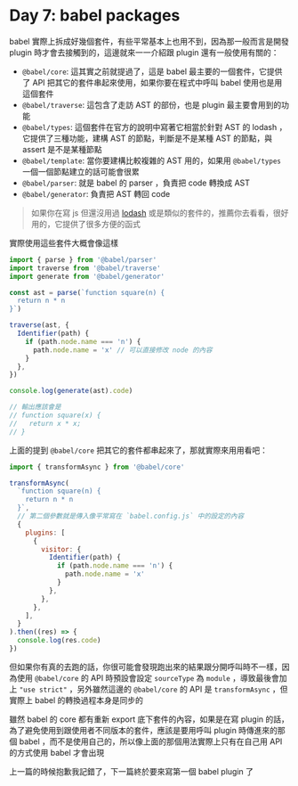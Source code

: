 Day 7: babel packages
=====================

babel 實際上拆成好幾個套件，有些平常基本上也用不到，因為那一般而言是開發 plugin 時才會去接觸到的，這邊就來一一介紹跟 plugin 還有一般使用有關的：

- `@babel/core`: 這其實之前就提過了，這是 babel 最主要的一個套件，它提供了 API 把其它的套件串起來使用，如果你要在程式中呼叫 babel 使用也是用這個套件
- `@babel/traverse`: 這包含了走訪 AST 的部份，也是 plugin 最主要會用到的功能
- `@babel/types`: 這個套件在官方的說明中寫著它相當於針對 AST 的 lodash ，它提供了三種功能，建構 AST 的節點，判斷是不是某種 AST 的節點，與 assert 是不是某種節點
- `@babel/template`: 當你要建構比較複雜的 AST 用的，如果用 `@babel/types` 一個一個節點建立的話可能會很累
- `@babel/parser`: 就是 babel 的 parser ，負責把 code 轉換成 AST
- `@babel/generator`: 負責把 AST 轉回 code

> 如果你在寫 js 但還沒用過 [lodash](https://lodash.com) 或是類似的套件的，推薦你去看看，很好用的，它提供了很多方便的函式

實際使用這些套件大概會像這樣

```javascript
import { parse } from '@babel/parser'
import traverse from '@babel/traverse'
import generate from '@babel/generator'

const ast = parse(`function square(n) {
  return n * n
}`)

traverse(ast, {
  Identifier(path) {
    if (path.node.name === 'n') {
      path.node.name = 'x' // 可以直接修改 node 的內容
    }
  },
})

console.log(generate(ast).code)

// 輸出應該會是
// function square(x) {
//   return x * x;
// }
```

上面的提到 `@babel/core` 把其它的套件都串起來了，那就實際來用用看吧：

```javascript
import { transformAsync } from '@babel/core'

transformAsync(
  `function square(n) {
    return n * n
  }`,
  // 第二個參數就是傳入像平常寫在 `babel.config.js` 中的設定的內容
  {
    plugins: [
      {
        visitor: {
          Identifier(path) {
            if (path.node.name === 'n') {
              path.node.name = 'x'
            }
          },
        },
      },
    ],
  }
).then((res) => {
  console.log(res.code)
})
```

但如果你有真的去跑的話，你很可能會發現跑出來的結果跟分開呼叫時不一樣，因為使用 `@babel/core` 的 API 時預設會設定 `sourceType` 為 `module` ，導致最後會加上 `"use strict"` ，另外雖然這邊的 `@babel/core` 的 API 是 `transformAsync` ，但實際上 babel 的轉換過程本身是同步的

雖然 babel 的 core 都有重新 export 底下套件的內容，如果是在寫 plugin 的話，為了避免使用到跟使用者不同版本的套件，應該是要用呼叫 plugin 時傳進來的那個 babel ，而不是使用自己的，所以像上面的那個用法實際上只有在自己用 API 的方式使用 babel 才會出現

上一篇的時候抱歉我記錯了，下一篇終於要來寫第一個 babel plugin 了
